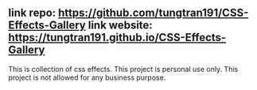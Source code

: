 link repo: https://github.com/tungtran191/CSS-Effects-Gallery
link website: https://tungtran191.github.io/CSS-Effects-Gallery
--------
This is collection of css effects.
This project is personal use only.
This project is not allowed for any business purpose.
